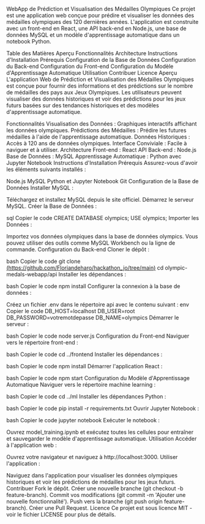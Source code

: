 WebApp de Prédiction et Visualisation des Médailles Olympiques
  Ce projet est une application web conçue pour prédire et visualiser les données des médailles olympiques des 120 dernières années. L'application est construite avec un front-end en React, une API back-end en Node.js, une base de données MySQL et un modèle 
  d'apprentissage automatique dans un notebook Python.

Table des Matières
Aperçu
Fonctionnalités
Architecture
Instructions d'Installation
Prérequis
Configuration de la Base de Données
Configuration du Back-end
Configuration du Front-end
Configuration du Modèle d'Apprentissage Automatique
Utilisation
Contribuer
Licence
Aperçu
L'application Web de Prédiction et Visualisation des Médailles Olympiques est conçue pour fournir des informations et des prédictions sur le nombre de médailles des pays aux Jeux Olympiques. Les utilisateurs peuvent visualiser des données historiques et voir des prédictions pour les jeux futurs basées sur des tendances historiques et des modèles d'apprentissage automatique.

Fonctionnalités
Visualisation des Données : Graphiques interactifs affichant les données olympiques.
Prédictions des Médailles : Prédire les futures médailles à l'aide de l'apprentissage automatique.
Données Historiques : Accès à 120 ans de données olympiques.
Interface Conviviale : Facile à naviguer et à utiliser.
Architecture
Front-end : React
API Back-end : Node.js
Base de Données : MySQL
Apprentissage Automatique : Python avec Jupyter Notebook
Instructions d'Installation
Prérequis
Assurez-vous d'avoir les éléments suivants installés :

Node.js
MySQL
Python et Jupyter Notebook
Git
Configuration de la Base de Données
Installer MySQL :

Téléchargez et installez MySQL depuis le site officiel.
Démarrez le serveur MySQL.
Créer la Base de Données :

sql
Copier le code
CREATE DATABASE olympics;
USE olympics;
Importer les Données :

Importez vos données olympiques dans la base de données olympics. Vous pouvez utiliser des outils comme MySQL Workbench ou la ligne de commande.
Configuration du Back-end
Cloner le dépôt :

bash
Copier le code
git clone [(https://github.com/Floriandeharo/hackathon_jo/tree/main)](https://github.com/Floriandeharo/hackathon_jo/tree/main)
cd olympic-medals-webapp/api
Installer les dépendances :

bash
Copier le code
npm install
Configurer la connexion à la base de données :

Créez un fichier .env dans le répertoire api avec le contenu suivant :
env
Copier le code
DB_HOST=localhost
DB_USER=root
DB_PASSWORD=votremotdepasse
DB_NAME=olympics
Démarrer le serveur :

bash
Copier le code
node server.js
Configuration du Front-end
Naviguer vers le répertoire front-end :

bash
Copier le code
cd ../frontend
Installer les dépendances :

bash
Copier le code
npm install
Démarrer l'application React :

bash
Copier le code
npm start
Configuration du Modèle d'Apprentissage Automatique
Naviguer vers le répertoire machine learning :

bash
Copier le code
cd ../ml
Installer les dépendances Python :

bash
Copier le code
pip install -r requirements.txt
Ouvrir Jupyter Notebook :

bash
Copier le code
jupyter notebook
Exécuter le notebook :

Ouvrez model_training.ipynb et exécutez toutes les cellules pour entraîner et sauvegarder le modèle d'apprentissage automatique.
Utilisation
Accéder à l'application web :

Ouvrez votre navigateur et naviguez à http://localhost:3000.
Utiliser l'application :

Naviguez dans l'application pour visualiser les données olympiques historiques et voir les prédictions de médailles pour les jeux futurs.
Contribuer
Fork le dépôt.
Créer une nouvelle branche (git checkout -b feature-branch).
Commit vos modifications (git commit -m 'Ajouter une nouvelle fonctionnalité').
Push vers la branche (git push origin feature-branch).
Créer une Pull Request.
Licence
Ce projet est sous licence MIT - voir le fichier LICENSE pour plus de détails.
